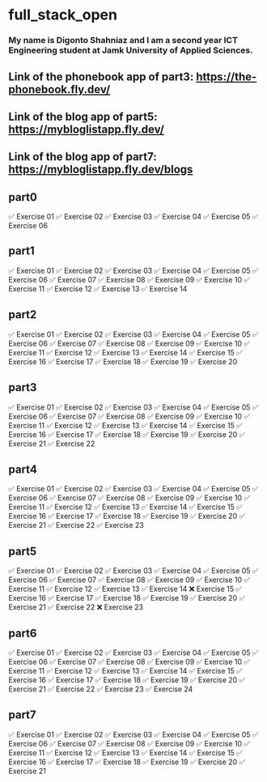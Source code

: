 # full_stack_open

### My name is Digonto Shahniaz and I am a second year ICT Engineering student at Jamk University of Applied Sciences.

## Link of the phonebook app of part3: https://the-phonebook.fly.dev/

## Link of the blog app of part5: https://mybloglistapp.fly.dev/

## Link of the blog app of part7: https://mybloglistapp.fly.dev/blogs

## part0
:white_check_mark: Exercise 01
:white_check_mark: Exercise 02
:white_check_mark: Exercise 03
:white_check_mark: Exercise 04
:white_check_mark: Exercise 05
:white_check_mark: Exercise 06

## part1
:white_check_mark: Exercise 01
:white_check_mark: Exercise 02
:white_check_mark: Exercise 03
:white_check_mark: Exercise 04
:white_check_mark: Exercise 05
:white_check_mark: Exercise 06
:white_check_mark: Exercise 07
:white_check_mark: Exercise 08
:white_check_mark: Exercise 09
:white_check_mark: Exercise 10
:white_check_mark: Exercise 11
:white_check_mark: Exercise 12
:white_check_mark: Exercise 13
:white_check_mark: Exercise 14

## part2
:white_check_mark: Exercise 01
:white_check_mark: Exercise 02
:white_check_mark: Exercise 03
:white_check_mark: Exercise 04
:white_check_mark: Exercise 05
:white_check_mark: Exercise 06
:white_check_mark: Exercise 07
:white_check_mark: Exercise 08
:white_check_mark: Exercise 09
:white_check_mark: Exercise 10
:white_check_mark: Exercise 11
:white_check_mark: Exercise 12
:white_check_mark: Exercise 13
:white_check_mark: Exercise 14
:white_check_mark: Exercise 15
:white_check_mark: Exercise 16
:white_check_mark: Exercise 17
:white_check_mark: Exercise 18
:white_check_mark: Exercise 19
:white_check_mark: Exercise 20

## part3
:white_check_mark: Exercise 01
:white_check_mark: Exercise 02
:white_check_mark: Exercise 03
:white_check_mark: Exercise 04
:white_check_mark: Exercise 05
:white_check_mark: Exercise 06
:white_check_mark: Exercise 07
:white_check_mark: Exercise 08
:white_check_mark: Exercise 09
:white_check_mark: Exercise 10
:white_check_mark: Exercise 11
:white_check_mark: Exercise 12
:white_check_mark: Exercise 13
:white_check_mark: Exercise 14
:white_check_mark: Exercise 15
:white_check_mark: Exercise 16
:white_check_mark: Exercise 17
:white_check_mark: Exercise 18
:white_check_mark: Exercise 19
:white_check_mark: Exercise 20
:white_check_mark: Exercise 21
:white_check_mark: Exercise 22

## part4
:white_check_mark: Exercise 01
:white_check_mark: Exercise 02
:white_check_mark: Exercise 03
:white_check_mark: Exercise 04
:white_check_mark: Exercise 05
:white_check_mark: Exercise 06
:white_check_mark: Exercise 07
:white_check_mark: Exercise 08
:white_check_mark: Exercise 09
:white_check_mark: Exercise 10
:white_check_mark: Exercise 11
:white_check_mark: Exercise 12
:white_check_mark: Exercise 13
:white_check_mark: Exercise 14
:white_check_mark: Exercise 15
:white_check_mark: Exercise 16
:white_check_mark: Exercise 17
:white_check_mark: Exercise 18
:white_check_mark: Exercise 19
:white_check_mark: Exercise 20
:white_check_mark: Exercise 21
:white_check_mark: Exercise 22
:white_check_mark: Exercise 23

## part5
:white_check_mark: Exercise 01
:white_check_mark: Exercise 02
:white_check_mark: Exercise 03
:white_check_mark: Exercise 04
:white_check_mark: Exercise 05
:white_check_mark: Exercise 06
:white_check_mark: Exercise 07
:white_check_mark: Exercise 08
:white_check_mark: Exercise 09
:white_check_mark: Exercise 10
:white_check_mark: Exercise 11
:white_check_mark: Exercise 12
:white_check_mark: Exercise 13
:white_check_mark: Exercise 14
:x: Exercise 15
:white_check_mark: Exercise 16
:white_check_mark: Exercise 17
:white_check_mark: Exercise 18
:white_check_mark: Exercise 19
:white_check_mark: Exercise 20
:white_check_mark: Exercise 21
:white_check_mark: Exercise 22
:x: Exercise 23

## part6
:white_check_mark: Exercise 01
:white_check_mark: Exercise 02
:white_check_mark: Exercise 03
:white_check_mark: Exercise 04
:white_check_mark: Exercise 05
:white_check_mark: Exercise 06
:white_check_mark: Exercise 07
:white_check_mark: Exercise 08
:white_check_mark: Exercise 09
:white_check_mark: Exercise 10
:white_check_mark: Exercise 11
:white_check_mark: Exercise 12
:white_check_mark: Exercise 13
:white_check_mark: Exercise 14
:white_check_mark: Exercise 15
:white_check_mark: Exercise 16
:white_check_mark: Exercise 17
:white_check_mark: Exercise 18
:white_check_mark: Exercise 19
:white_check_mark: Exercise 20
:white_check_mark: Exercise 21
:white_check_mark: Exercise 22
:white_check_mark: Exercise 23
:white_check_mark: Exercise 24

## part7
:white_check_mark: Exercise 01
:white_check_mark: Exercise 02
:white_check_mark: Exercise 03
:white_check_mark: Exercise 04
:white_check_mark: Exercise 05
:white_check_mark: Exercise 06
:white_check_mark: Exercise 07
:white_check_mark: Exercise 08
:white_check_mark: Exercise 09
:white_check_mark: Exercise 10
:white_check_mark: Exercise 11
:white_check_mark: Exercise 12
:white_check_mark: Exercise 13
:white_check_mark: Exercise 14
:white_check_mark: Exercise 15
:white_check_mark: Exercise 16
:white_check_mark: Exercise 17
:white_check_mark: Exercise 18
:white_check_mark: Exercise 19
:white_check_mark: Exercise 20
:white_check_mark: Exercise 21
